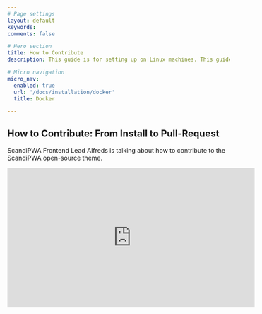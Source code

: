 ```yaml
---
# Page settings
layout: default
keywords:
comments: false

# Hero section
title: How to Contribute
description: This guide is for setting up on Linux machines. This guide is meant for <b>local installation only</b>.

# Micro navigation
micro_nav:
  enabled: true
  url: '/docs/installation/docker'
  title: Docker

---
```


## How to Contribute: From Install to Pull-Request

ScandiPWA Frontend Lead Alfreds is talking about how to contribute to the ScandiPWA open-source theme.

<div class="video">
    <iframe width="560" height="315" src="https://www.youtube.com/embed/BWBvjkpIaY8" frameborder="0" allow="accelerometer; autoplay; encrypted-media; gyroscope; picture-in-picture" allowfullscreen></iframe>
</div>
